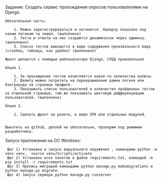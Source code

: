 Задание: Создать сервис прохождения опросов пользователями на Django.

    Обязательная часть:

        1. Можно зарегистрироваться и логинится. Наверху показано под каким логином ты зашел. (выполнено)
        2. Тесты и ответы на них создаются динамически через админку. (выполнено)
        3. Список тестов выводится в виде содержания произвольного вида (столбец, таблица, как удобно) (выполнено)

    Фронт делается с помощью шаблонизатора Django, СУБД произвольная

    Опция 1.

        1. За прохождение тестов начисляется какое-то количества валюты.
        2. Валюту можно потратить на перекрашивание рамки логина или бэкграунда на странице профиля.
        3. Показывать список пользователей и количество пройденных тестов на отдельной странице, там же показывать цветовую дифференциацию пользователей. (выполнено)

    Опция 2.

        1. Сделать фронт на реакте, в виде SPA или отдельных модулей.


    Выкатить на github, деплой не обязательно, проверим под режимом разработчика.
    
    
Запуск приложения на ОС Windows:

     Шаг 1) Установка и запуск вируального окружения , командами python -m venv venv,  source venv/Scripts/activate
     Шаг 2) Установка всех пакетов в файле requirements.txt, командой -m pip install -r requirements.txt 
     Шаг 3) Пропись миграций командами python manage.py makemigrations и python manage.py migrate.
     Шаг 4) Запуск сервера python manage.py runserver
